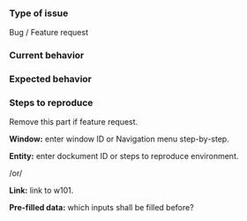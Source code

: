 ### Type of issue

Bug / Feature request

### Current behavior

### Expected behavior

### Steps to reproduce

Remove this part if feature request.

**Window:** enter window ID or Navigation menu step-by-step.

**Entity:** enter dockument ID or steps to reproduce environment.

/or/

**Link:** link to w101.

**Pre-filled data:** which inputs shall be filled before?
